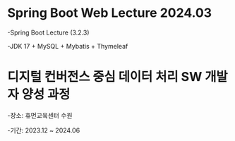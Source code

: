 # Spring Boot Web Lecture 2024.03
-Spring Boot Lecture (3.2.3)

-JDK 17 + MySQL + Mybatis + Thymeleaf


# 디지털 컨버전스 중심 데이터 처리 SW 개발자 양성 과정
-장소: 휴먼교육센터 수원

-기간: 2023.12 ~ 2024.06
